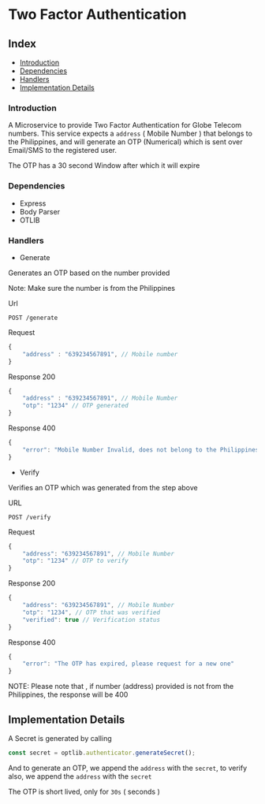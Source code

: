 # Two Factor Authentication

## Index
- [Introduction](#introduction)
- [Dependencies](#dependencies)
- [Handlers](#handlers)
- [Implementation Details](#implementation-details)

### Introduction

A Microservice to provide Two Factor Authentication for Globe Telecom numbers.
This service expects a `address` ( Mobile Number ) that belongs to the Philippines, and will generate an OTP (Numerical) which is sent over Email/SMS to the registered user.

The OTP has a 30 second Window after which it will expire

### Dependencies

- Express
- Body Parser
- OTLIB

### Handlers

- Generate

Generates an OTP based on the number provided

Note: Make sure the number is from the Philippines

Url
```http
POST /generate
```

Request
```javascript
{
    "address" : "639234567891", // Mobile number
}
```

Response 200
```javascript
{
    "address" : "639234567891", // Mobile Number
    "otp": "1234" // OTP generated
}
```

Response 400
```javascript
{
    "error": "Mobile Number Invalid, does not belong to the Philippines"
}
```

- Verify

Verifies an OTP which was generated from the step above

URL
```http
POST /verify
```

Request
```javascript
{
    "address": "639234567891", // Mobile Number
    "otp": "1234" // OTP to verify
}
```

Response 200
```javascript
{
    "address": "639234567891", // Mobile Number
    "otp": "1234", // OTP that was verified
    "verified": true // Verification status
}
```
Response 400
```javascript
{
    "error": "The OTP has expired, please request for a new one"
}
```


NOTE:
Please note that , if number (address) provided is not from the Philippines, the response will be 400

## Implementation Details
A Secret is generated by calling 

```javascript
const secret = optlib.authenticator.generateSecret();
```

And to generate an OTP, we append the `address` with the `secret`, to verify also, we append the `address` with the `secret`

The OTP is short lived, only for `30s` ( seconds )